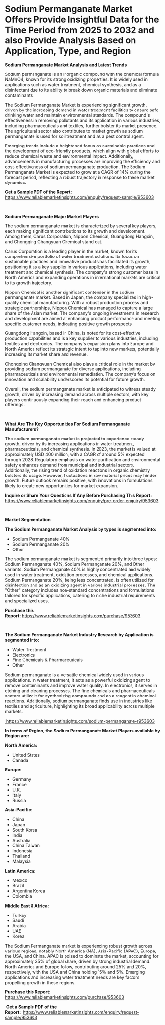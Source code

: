 <p><h1>Sodium Permanganate Market Offers Provide Insightful Data for the Time Period from 2025 to 2032 and also Provide Analysis Based on Application, Type, and Region</h1></p><p><strong>Sodium Permanganate Market Analysis and Latest Trends</strong></p>
<p><p>Sodium permanganate is an inorganic compound with the chemical formula NaMnO4, known for its strong oxidizing properties. It is widely used in applications such as water treatment, chemical synthesis, and as a disinfectant due to its ability to break down organic materials and eliminate contaminants.</p><p>The Sodium Permanganate Market is experiencing significant growth, driven by the increasing demand in water treatment facilities to ensure safe drinking water and maintain environmental standards. The compound's effectiveness in removing pollutants and its application in various industries, including pharmaceuticals and textiles, further bolster its market presence. The agricultural sector also contributes to market growth as sodium permanganate is used for soil treatment and as a pest control agent.</p><p>Emerging trends include a heightened focus on sustainable practices and the development of eco-friendly products, which align with global efforts to reduce chemical waste and environmental impact. Additionally, advancements in manufacturing processes are improving the efficiency and cost-effectiveness of sodium permanganate production. The Sodium Permanganate Market is expected to grow at a CAGR of 14% during the forecast period, reflecting a robust trajectory in response to these market dynamics.</p></p>
<p><strong>Get a Sample PDF of the Report:&nbsp;</strong> <a href="https://www.reliablemarketinsights.com/enquiry/request-sample/953603?utm_campaign=2638&utm_medium=2&utm_source=Github&utm_content=ia&utm_term=18042025&utm_id=sodium-permanganate">https://www.reliablemarketinsights.com/enquiry/request-sample/953603</a></p>
<p>&nbsp;</p>
<p><strong>Sodium Permanganate Major Market Players</strong></p>
<p><p>The sodium permanganate market is characterized by several key players, each making significant contributions to its growth and development. Among them, Carus Corporation, Nippon Chemical, Guangdong Hangxin, and Chongqing Changyuan Chemical stand out.</p><p>Carus Corporation is a leading player in the market, known for its comprehensive portfolio of water treatment solutions. Its focus on sustainable practices and innovative products has facilitated its growth, positioning it as a key supplier in various applications, including water treatment and chemical synthesis. The company's strong customer base in North America and expanding operations in international markets are critical to its growth trajectory.</p><p>Nippon Chemical is another significant contender in the sodium permanganate market. Based in Japan, the company specializes in high-quality chemical manufacturing. With a robust production process and strategic partnerships, Nippon Chemical has managed to capture a large share of the Asian market. The company's ongoing investments in research and development are aimed at enhancing product performance and meeting specific customer needs, indicating positive growth prospects.</p><p>Guangdong Hangxin, based in China, is noted for its cost-effective production capabilities and is a key supplier to various industries, including textiles and electronics. The company's expansion plans into Europe and North America reflect its strategic intent to tap into new markets, potentially increasing its market share and revenue.</p><p>Chongqing Changyuan Chemical also plays a critical role in the market by providing sodium permanganate for diverse applications, including pharmaceuticals and environmental remediation. The company’s focus on innovation and scalability underscores its potential for future growth.</p><p>Overall, the sodium permanganate market is anticipated to witness steady growth, driven by increasing demand across multiple sectors, with key players continuously expanding their reach and enhancing product offerings.</p></p>
<p>&nbsp;</p>
<p><strong>What Are The Key Opportunities For Sodium Permanganate Manufacturers?</strong></p>
<p><p>The sodium permanganate market is projected to experience steady growth, driven by its increasing applications in water treatment, pharmaceuticals, and chemical synthesis. In 2023, the market is valued at approximately USD 400 million, with a CAGR of around 5% expected through 2028. Regulatory emphasis on water purification and environmental safety enhances demand from municipal and industrial sectors. Additionally, the rising trend of oxidation reactions in organic chemistry bolsters its usage. However, fluctuations in raw material prices may hinder growth. Future outlook remains positive, with innovations in formulations likely to create new opportunities for market expansion.</p></p>
<p><strong>Inquire or Share Your Questions If Any Before Purchasing This Report:</strong> <a href="https://www.reliablemarketinsights.com/enquiry/pre-order-enquiry/953603?utm_campaign=2638&utm_medium=2&utm_source=Github&utm_content=ia&utm_term=18042025&utm_id=sodium-permanganate">https://www.reliablemarketinsights.com/enquiry/pre-order-enquiry/953603</a></p>
<p>&nbsp;</p>
<p><strong>Market Segmentation</strong></p>
<p><strong>The Sodium Permanganate Market Analysis by types is segmented into:</strong></p>
<p><ul><li>Sodium Permanganate 40%</li><li>Sodium Permanganate 20%</li><li>Other</li></ul></p>
<p><p>The sodium permanganate market is segmented primarily into three types: Sodium Permanganate 40%, Sodium Permanganate 20%, and Other variants. Sodium Permanganate 40% is highly concentrated and widely used in water treatment, oxidation processes, and chemical applications. Sodium Permanganate 20%, being less concentrated, is often utilized for disinfection and as an oxidizing agent in various industrial processes. The "Other" category includes non-standard concentrations and formulations tailored for specific applications, catering to niche industrial requirements and specialized uses.</p></p>
<p><strong>Purchase this Report:&nbsp;</strong><a href="https://www.reliablemarketinsights.com/purchase/953603?utm_campaign=2638&utm_medium=2&utm_source=Github&utm_content=ia&utm_term=18042025&utm_id=sodium-permanganate">https://www.reliablemarketinsights.com/purchase/953603</a></p>
<p>&nbsp;</p>
<p><strong>The Sodium Permanganate Market Industry Research by Application is segmented into:</strong></p>
<p><ul><li>Water Treatment</li><li>Electronics</li><li>Fine Chemicals & Pharmaceuticals</li><li>Other</li></ul></p>
<p><p>Sodium permanganate is a versatile chemical widely used in various applications. In water treatment, it acts as a powerful oxidizing agent to remove contaminants and improve water quality. In electronics, it serves in etching and cleaning processes. The fine chemicals and pharmaceuticals sectors utilize it for synthesizing compounds and as a reagent in chemical reactions. Additionally, sodium permanganate finds use in industries like textiles and agriculture, highlighting its broad applicability across multiple markets.</p></p>
<p><a href="https://www.reliablemarketinsights.com/sodium-permanganate-r953603?utm_campaign=2638&utm_medium=2&utm_source=Github&utm_content=ia&utm_term=18042025&utm_id=sodium-permanganate">&nbsp;https://www.reliablemarketinsights.com/sodium-permanganate-r953603</a></p>
<p><strong>In terms of Region, the Sodium Permanganate Market Players available by Region are:</strong></p>
<p>
    <p> <strong> North America: </strong>
        <ul>
            <li>United States</li>
            <li>Canada</li>
        </ul>
        </p> 
    <p> <strong> Europe: </strong>
        <ul>
            <li>Germany</li>
            <li>France</li>
            <li>U.K.</li>
            <li>Italy</li>
            <li>Russia</li>
        </ul>
        </p> 
    <p> <strong> Asia-Pacific: </strong>
        <ul>
            <li>China</li>
            <li>Japan</li>
            <li>South Korea</li>
            <li>India</li>
            <li>Australia</li>
            <li>China Taiwan</li>
            <li>Indonesia</li>
            <li>Thailand</li>
            <li>Malaysia</li>
        </ul>
        </p> 
    <p> <strong> Latin America: </strong>
        <ul>
            <li>Mexico</li>
            <li>Brazil</li>
            <li>Argentina Korea</li>
            <li>Colombia</li>
        </ul>
        </p> 
    <p> <strong> Middle East & Africa: </strong>
        <ul>
            <li>Turkey</li>
            <li>Saudi</li>
            <li>Arabia</li>
            <li>UAE</li>
            <li>Korea</li>
        </ul>
    </p>
    </p>
<p><p>The Sodium Permanganate market is experiencing robust growth across various regions, notably North America (NA), Asia-Pacific (APAC), Europe, the USA, and China. APAC is poised to dominate the market, accounting for approximately 35% of global share, driven by strong industrial demand. North America and Europe follow, contributing around 25% and 20%, respectively, with the USA and China holding 15% and 5%. Emerging applications and increasing water treatment needs are key factors propelling growth in these regions.</p></p>
<p><strong>Purchase this Report: </strong><a href="https://www.reliablemarketinsights.com/purchase/953603?utm_campaign=2638&utm_medium=2&utm_source=Github&utm_content=ia&utm_term=18042025&utm_id=sodium-permanganate">https://www.reliablemarketinsights.com/purchase/953603</a></p>
<p>&nbsp;<strong>Get a Sample PDF of the Report:&nbsp;&nbsp;</strong><a href="https://www.reliablemarketinsights.com/enquiry/request-sample/953603?utm_campaign=2638&utm_medium=2&utm_source=Github&utm_content=ia&utm_term=18042025&utm_id=sodium-permanganate">https://www.reliablemarketinsights.com/enquiry/request-sample/953603</a></p>
<p><strong></strong></p>
<p><p></p><p></p><p></p></p>